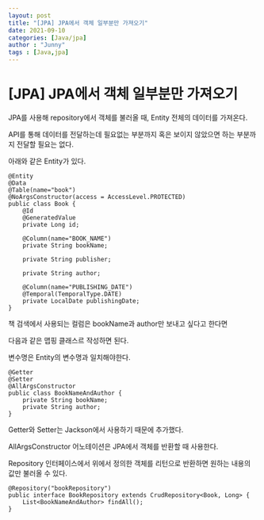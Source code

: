 ```yaml
---
layout: post
title: "[JPA] JPA에서 객체 일부분만 가져오기"
date: 2021-09-10
categories: [Java/jpa]
author : "Junny"
tags : [Java,jpa]
---
```

# [JPA] JPA에서 객체 일부분만 가져오기

JPA를 사용해 repository에서 객체를 불러올 때, Entity 전체의 데이터를 가져온다.

API를 통해 데이터를 전달하는데 필요없는 부분까지 혹은 보이지 않았으면 하는 부분까지 전달할 필요는 없다.

아래와 같은 Entity가 있다.
~~~
@Entity
@Data
@Table(name="book")
@NoArgsConstructor(access = AccessLevel.PROTECTED)
public class Book {
    @Id
    @GeneratedValue
    private Long id;
    
    @Column(name="BOOK_NAME")
    private String bookName;
    
    private String publisher;
    
    private String author;

    @Column(name="PUBLISHING_DATE")
    @Temporal(TemporalType.DATE)    
    private LocalDate publishingDate;
}
~~~

책 검색에서 사용되는 컬럼은 bookName과 author만 보내고 싶다고 한다면

다음과 같은 맵핑 클래스르 작성하면 된다.

변수명은 Entity의 변수명과 일치해야한다.

~~~
@Getter
@Setter
@AllArgsConstructor
public class BookNameAndAuthor {
    private String bookName;
    private String author;
}
~~~

Getter와 Setter는 Jackson에서 사용하기 때문에 추가했다.

AllArgsConstructor 어노테이션은 JPA에서 객체를 반환할 때 사용한다.

Repository 인터페이스에서 위에서 정의한 객체를 리턴으로 반환하면 원하는 내용의 값만 불러올 수 있다.

~~~
@Repository("bookRepository")
public interface BookRepository extends CrudRepository<Book, Long> {
    List<BookNameAndAuthor> findAll();
}
~~~

